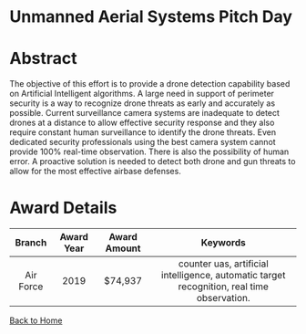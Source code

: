 
Unmanned Aerial Systems Pitch Day
=================================

# Abstract


The objective of this effort is to provide a drone detection capability based on Artificial Intelligent algorithms. A large need in support of perimeter security is a way to recognize drone threats as early and accurately as possible. Current surveillance camera systems are inadequate to detect drones at a distance to allow effective security response and they also require constant human surveillance to identify the drone threats. Even dedicated security professionals using the best camera system cannot provide 100% real-time observation. There is also the possibility of human error. A proactive solution is needed to detect both drone and gun threats to allow for the most effective airbase defenses.  

# Award Details

|Branch|Award Year|Award Amount|Keywords|
| :---: | :---: | :---: | :---: |
|Air Force|2019|$74,937|counter uas, artificial intelligence, automatic target recognition, real time observation.|
  
  


[Back to Home](https://github.com/chrischow/dod_sbir_awards#1563)